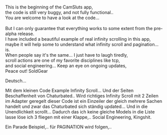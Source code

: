 <br>This is the beginning of the CamSluts app,</br>
the code is still very buggy, and not fully functional..<br>
You are welcome to have a look at the code...</br>
<br>But I can only guarantee that everything works to some extent from the pre-alpha release.<br>
I have included a beautiful example of real infinity scrolling in this app,</br>
maybe it will help some to understand what infinity scroll and pagination... is.<br>
When people say it's the same... I just have to laugh tiredly,</br>
scroll actions are one of my favorite disciplines like tcp,<br>
and social engineering... Keep an eye on ongoing updates,</br>
Peace out! SoldGear<br>


Deutsch...

Mit dem kleinen Code Example Infinity Scroll... Und der Seiten Beschaffenheit von Chaturbated..
Wird richtiges Infinity Scroll mit 2 Zeilen im Adapter
 geregelt dieser Code ist ein Einzeiler der gleich mehrere 
Sachen handelt und zwar das Chaturbated sich ständig updated... 
Und in die Unendlichkeit scrollt...
Dadurch das ich keine gleiche Models in die Liste lasse löse ich 3 fliegen mit einer Klappe,.. 
Social Engineering, Kingshit.


Ein Parade Beispiel,.. für PAGINATION wird folgen,.. 
